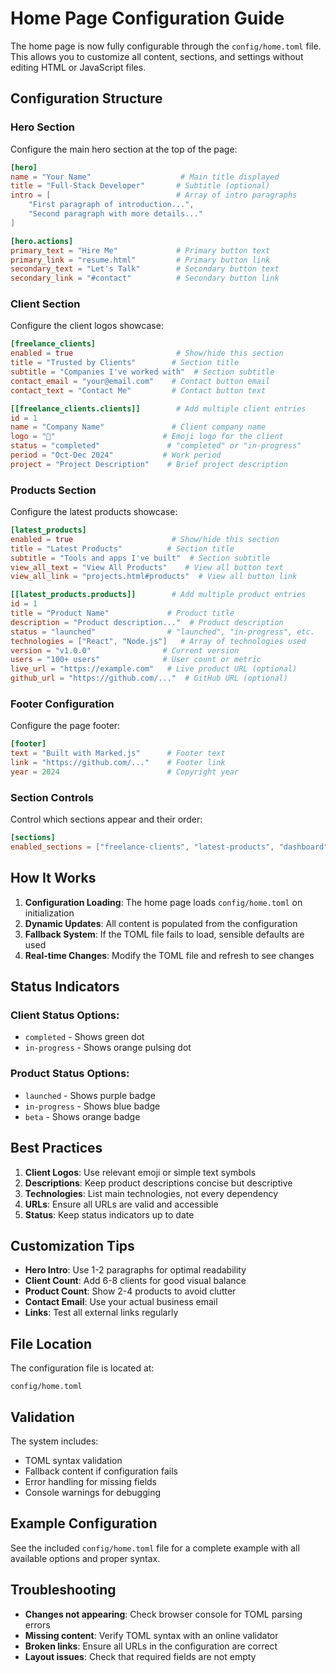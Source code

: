 # Home Page Configuration Guide

The home page is now fully configurable through the `config/home.toml` file. This allows you to customize all content, sections, and settings without editing HTML or JavaScript files.

## Configuration Structure

### Hero Section
Configure the main hero section at the top of the page:

```toml
[hero]
name = "Your Name"                    # Main title displayed
title = "Full-Stack Developer"       # Subtitle (optional)
intro = [                            # Array of intro paragraphs
    "First paragraph of introduction...",
    "Second paragraph with more details..."
]

[hero.actions]
primary_text = "Hire Me"             # Primary button text
primary_link = "resume.html"         # Primary button link
secondary_text = "Let's Talk"        # Secondary button text  
secondary_link = "#contact"          # Secondary button link
```

### Client Section
Configure the client logos showcase:

```toml
[freelance_clients]
enabled = true                       # Show/hide this section
title = "Trusted by Clients"        # Section title
subtitle = "Companies I've worked with"  # Section subtitle
contact_email = "your@email.com"    # Contact button email
contact_text = "Contact Me"         # Contact button text

[[freelance_clients.clients]]        # Add multiple client entries
id = 1
name = "Company Name"               # Client company name
logo = "🚀"                        # Emoji logo for the client
status = "completed"               # "completed" or "in-progress"
period = "Oct-Dec 2024"           # Work period
project = "Project Description"    # Brief project description
```

### Products Section
Configure the latest products showcase:

```toml
[latest_products]
enabled = true                      # Show/hide this section
title = "Latest Products"          # Section title
subtitle = "Tools and apps I've built"  # Section subtitle
view_all_text = "View All Products"    # View all button text
view_all_link = "projects.html#products"  # View all button link

[[latest_products.products]]        # Add multiple product entries
id = 1
title = "Product Name"             # Product title
description = "Product description..."  # Product description
status = "launched"                # "launched", "in-progress", etc.
technologies = ["React", "Node.js"]   # Array of technologies used
version = "v1.0.0"                # Current version
users = "100+ users"              # User count or metric
live_url = "https://example.com"   # Live product URL (optional)
github_url = "https://github.com/..."  # GitHub URL (optional)
```

### Footer Configuration
Configure the page footer:

```toml
[footer]
text = "Built with Marked.js"      # Footer text
link = "https://github.com/..."    # Footer link
year = 2024                        # Copyright year
```

### Section Controls
Control which sections appear and their order:

```toml
[sections]
enabled_sections = ["freelance-clients", "latest-products", "dashboard"]
```

## How It Works

1. **Configuration Loading**: The home page loads `config/home.toml` on initialization
2. **Dynamic Updates**: All content is populated from the configuration
3. **Fallback System**: If the TOML file fails to load, sensible defaults are used
4. **Real-time Changes**: Modify the TOML file and refresh to see changes

## Status Indicators

### Client Status Options:
- `completed` - Shows green dot
- `in-progress` - Shows orange pulsing dot

### Product Status Options:
- `launched` - Shows purple badge
- `in-progress` - Shows blue badge
- `beta` - Shows orange badge

## Best Practices

1. **Client Logos**: Use relevant emoji or simple text symbols
2. **Descriptions**: Keep product descriptions concise but descriptive
3. **Technologies**: List main technologies, not every dependency
4. **URLs**: Ensure all URLs are valid and accessible
5. **Status**: Keep status indicators up to date

## Customization Tips

- **Hero Intro**: Use 1-2 paragraphs for optimal readability
- **Client Count**: Add 6-8 clients for good visual balance
- **Product Count**: Show 2-4 products to avoid clutter
- **Contact Email**: Use your actual business email
- **Links**: Test all external links regularly

## File Location

The configuration file is located at:
```
config/home.toml
```

## Validation

The system includes:
- TOML syntax validation
- Fallback content if configuration fails
- Error handling for missing fields
- Console warnings for debugging

## Example Configuration

See the included `config/home.toml` file for a complete example with all available options and proper syntax.

## Troubleshooting

- **Changes not appearing**: Check browser console for TOML parsing errors
- **Missing content**: Verify TOML syntax with an online validator
- **Broken links**: Ensure all URLs in the configuration are correct
- **Layout issues**: Check that required fields are not empty